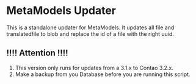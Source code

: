 MetaModels Updater
==================

This is a standalone updater for MetaModels. It updates all
file and translatedfile to blob and replace the id of a file
with the right uuid.

!!!! Attention !!!!
-------------------
 1. This version only runs for updates from a 3.1.x to Contao 3.2.x.
 2. Make a backup from you Database before you are running this script.
